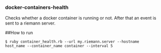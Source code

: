 ### docker-containers-health

Checks whether a docker container is running or not. After that an event is sent to a riemann server.

##How to run

```
$ ruby container_health.rb --url my.riemann.server --hostname host_name --container_name container --interval 5
```
